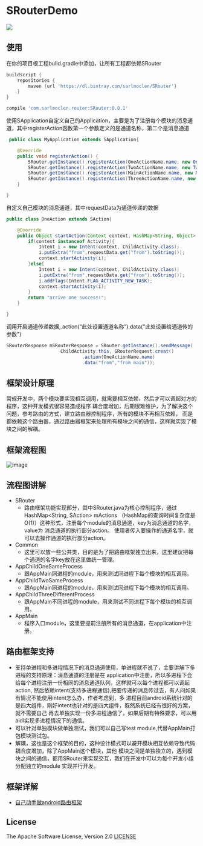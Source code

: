 # SRouterDemo
![](https://img.shields.io/badge/release-0.0.1-brightgreen.svg)
## 使用

在你的项目根工程bulid.gradle中添加，让所有工程都依赖SRouter

```gradle
buildscript {
    repositories {
        maven {url 'https://dl.bintray.com/sarlmoclen/SRouter'}
    }
}
 ```

```gradle
compile 'com.sarlmoclen.router:SRouter:0.0.1'
```

使用SApplication自定义自己的Application，主要是为了注册每个模块的消息通道，其中registerAction函数第一个参数定义的是通道名称，第二个是消息通道

```java
 public class MyApplication extends SApplication{

    @Override
    public void registerAction() {
        SRouter.getInstance().registerAction(OneActionName.name, new OneAction());
        SRouter.getInstance().registerAction(TwoActionName.name, new TwoAction());
        SRouter.getInstance().registerAction(MainActionName.name, new MainAction());
        SRouter.getInstance().registerAction(ThreeActionName.name, new ThreeAction());
    }

}
 ```
 
自定义自己模块的消息通道，其中requestData为通道传递的数据

```java
public class OneAction extends SAction{

    @Override
    public Object startAction(Context context, HashMap<String, Object> requestData) {
        if(context instanceof Activity){
            Intent i = new Intent(context, ChildActivity.class);
            i.putExtra("from",requestData.get("from").toString());
            context.startActivity(i);
        }else{
            Intent i = new Intent(context, ChildActivity.class);
            i.putExtra("from",requestData.get("from").toString());
            i.addFlags(Intent.FLAG_ACTIVITY_NEW_TASK);
            context.startActivity(i);
        }
        return "arrive one success!";
    }

}
```
 
调用开启通道传递数据,.action(“此处设置通道名称”).data("此处设置给通道传的参数")

```java
SRouterResponse mSRouterResponse = SRouter.getInstance().sendMessage(
                    ChildActivity.this, SRouterRequest.creat()
                            .action(OneActionName.name)
                            .data("from","from main"));
 ```

## 框架设计原理

常规开发中，两个模块要实现相互调用，就需要相互依赖，然后才可以调起对方的程序，这种开发模式很容易造成程序
耦合度增加，后期很难维护，为了解决这个问题，参考路由的方式，建立路由器控制程序，所有的模块不再相互依赖，
而是都依赖这个路由器，通过路由器框架来处理所有模块之间的通信，这样就实现了模块之间的解耦。

## 框架流程图

![image](https://github.com/sarlmoclen/SRouterDemo/blob/master/1499311950.jpg)

## 流程图讲解
 * SRouter
 	* 路由框架功能实现部分，其中SRouter.java为核心控制程序，通过HashMap<String, SAction> mActions
（HashMap的查询时间复杂度是O(1)）这种形式，注册每个module的消息通道，key为消息通道的名字，value为
消息通道的执行部分action。 使用者传入要操作的通道名字，就可以去操作通道的执行部分action。
 * Common
 	* 这里可以放一些公共类，目的是为了把路由框架独立出来，这里建议把每个通道的名字key放在这里做统一管理。
 * AppChildOneSameProcess
 	* 跟AppMain同进程的module，用来测试同进程下每个模块的相互调用。
 * AppChildTwoSameProcess
 	* 跟AppMain同进程的module，用来测试同进程下每个模块的相互调用。
 * AppChildThreeDifferentProcess
 	* 跟AppMain不同进程的module，用来测试不同进程下每个模块的相互调用。
 * AppMain
 	* 程序入口module，这里要提前注册所有的消息通道，在application中注册。

## 路由框架支持
 * 支持单进程和多进程情况下的消息通道使用，单进程就不说了，主要讲解下多进程的支持原理：消息通道的注册是在
application中注册，所以多进程下会给每个进程注册一份相同的消息通道队列，这样就可以每个进程都可以调起action,
然后依赖intent(支持多进程通信),把要传递的消息传过去，有人问如果有情况不能使用intent怎么办，作者考虑到，多
进程目前android系统针对的是四大组件，刚好intent也针对的是四大组件，既然系统已经有很好的方案，就不需要自己
再去单独实现一份多进程通信了，如果后期有特殊要求，可以用aidl实现多进程情况下的通信。
 * 可以针对单独模块做单独测试，我们可以自己写test module,代替AppMain打包模块测试包。
 * 解耦，这也是这个框架的目的，这种设计模式可以避开模块相互依赖导致代码耦合度增加，除了AppMain这个模块，其他
模块之间是单独独立的，遇到模块之间的通信，都用SRouter来实现交互，我们在开发中可以为每个开发小组分配独立的module
实现并行开发。

## 框架详解
 * [自己动手做android路由框架](https://www.jianshu.com/p/200c6cc6adaf)

## License
The Apache Software License, Version 2.0  [LICENSE](http://www.apache.org/licenses/LICENSE-2.0.txt)
